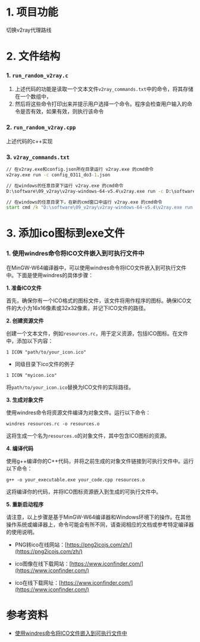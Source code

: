 # 1. 项目功能

切换v2ray代理路线

# 2. 文件结构

### 1. `run_random_v2ray.c`
 
1. 上述代码的功能是读取一个文本文件`v2ray_commands.txt`中的命令，将其存储在一个数组中，
2. 然后将这些命令打印出来并提示用户选择一个命令。程序会检查用户输入的命令是否有效，如果有效，则执行该命令


### 2. `run_random_v2ray.cpp`

上述代码的c++实现


### 3. `v2ray_commands.txt`

```cmd
// 在v2ray.exe和config.json所在目录运行 v2ray.exe 的cmd命令
v2ray.exe run -c config_0311_do3-1.json         

// 在windows的任意目录下运行 v2ray.exe 的cmd命令
D:\software\09_v2ray\v2ray-windows-64-v5.4\v2ray.exe run -c D:\software\09_v2ray\v2ray-windows-64-v5.4\config_0311_do3-1.json

// 在windows的任意目录下，在新的cmd窗口中运行 v2ray.exe 的cmd命令
start cmd /k "D:\software\09_v2ray\v2ray-windows-64-v5.4\v2ray.exe run -c D:\software\09_v2ray\v2ray-windows-64-v5.4\config_0311_do3-1.json"
```


# 3. 添加ico图标到exe文件


### 1. 使用windres命令将ICO文件嵌入到可执行文件中

在MinGW-W64编译器中，可以使用windres命令将ICO文件嵌入到可执行文件中。下面是使用windres的具体步骤：


**1. 准备ICO文件**

首先，确保你有一个ICO格式的图标文件，该文件将用作程序的图标。确保ICO文件的大小为16x16像素或32x32像素，并记下ICO文件的路径。


**2. 创建资源文件**

创建一个文本文件，例如`resources.rc`，用于定义资源，包括ICO图标。在文件中，添加以下内容：


```
1 ICON "path/to/your_icon.ico"
```

- 同级目录下ico文件的例子

```
1 ICON "myicon.ico"   
```

将`path/to/your_icon.ico`替换为ICO文件的实际路径。


**3. 生成对象文件**

使用windres命令将资源文件编译为对象文件。运行以下命令：

```
windres resources.rc -o resources.o
```
这将生成一个名为`resources.o`的对象文件，其中包含ICO图标的资源。


**4. 编译代码**

使用g++编译你的C++代码，并将之前生成的对象文件链接到可执行文件中。运行以下命令：

```
g++ -o your_executable.exe your_code.cpp resources.o
```

这将编译你的代码，并将ICO图标资源嵌入到生成的可执行文件中。


**5. 重新启动程序**

请注意，以上步骤是基于MinGW-W64编译器和Windows环境下的操作。在其他操作系统或编译器上，命令可能会有所不同，请查阅相应的文档或参考特定编译器的使用说明。


- PNG转ico在线网站：[https://png2icojs.com/zh/](https://png2icojs.com/zh/)   
- ico图像在线下载网站：[https://www.iconfinder.com/](https://www.iconfinder.com/)

- ico在线下载网址：[https://www.iconfinder.com/](https://www.iconfinder.com/)





# 参考资料

- [使用windres命令将ICO文件嵌入到可执行文件中](https://github.com/Yiwei666/05_C_programing/wiki/02_%E4%BD%BF%E7%94%A8windres%E5%91%BD%E4%BB%A4%E5%B0%86ICO%E6%96%87%E4%BB%B6%E5%B5%8C%E5%85%A5%E5%88%B0%E5%8F%AF%E6%89%A7%E8%A1%8C%E6%96%87%E4%BB%B6%E4%B8%AD)   


